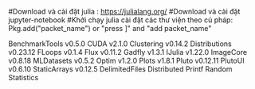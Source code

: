 #Download và cài đặt julia : https://julialang.org/
#Download và cài đặt jupyter-notebook
#Khởi chạy julia cài đặt các thư viện theo cú pháp: Pkg.add("packet_name")
or "press ]" and "add packet_name"

BenchmarkTools v0.5.0
CUDA v2.1.0
Clustering v0.14.2
Distributions v0.23.12
FLoops v0.1.4
Flux v0.11.2
Gadfly v1.3.1
IJulia v1.22.0
ImageCore v0.8.18
MLDatasets v0.5.2
Optim v1.2.0
Plots v1.8.1
Pluto v0.12.11
PlutoUI v0.6.10
StaticArrays v0.12.5
DelimitedFiles
Distributed
Printf
Random
Statistics
